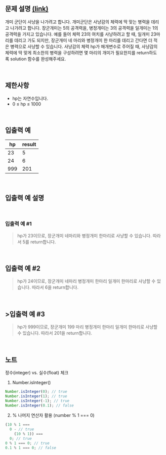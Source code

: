 ## 문제 설명 [(link)](https://school.programmers.co.kr/learn/courses/30/lessons/120837?language=javascript)

개미 군단이 사냥을 나가려고 합니다. 개미군단은 사냥감의 체력에 딱 맞는 병력을 데리고 나가려고 합니다. 장군개미는 5의 공격력을, 병정개미는 3의 공격력을 일개미는 1의 공격력을 가지고 있습니다. 예를 들어 체력 23의 여치를 사냥하려고 할 때, 일개미 23마리를 데리고 가도 되지만, 장군개미 네 마리와 병정개미 한 마리를 데리고 간다면 더 적은 병력으로 사냥할 수 있습니다. 사냥감의 체력 hp가 매개변수로 주어질 때, 사냥감의 체력에 딱 맞게 최소한의 병력을 구성하려면 몇 마리의 개미가 필요한지를 return하도록 solution 함수를 완성해주세요.

<br>

## 제한사항

- hp는 자연수입니다.
- 0 ≤ hp ≤ 1000

<br>

## 입출력 예

| hp  | result |
| --- | ------ |
| 23  | 5      |
| 24  | 6      |
| 999 | 201    |

<br>

## 입출력 예 설명

<br>

### 입출력 예 #1

> hp가 23이므로, 장군개미 네마리와 병정개미 한마리로 사냥할 수 있습니다. 따라서 5를 return합니다.

<br>

## 입출력 예 #2

> hp가 24이므로, 장군개미 네마리 병정개미 한마리 일개미 한마리로 사냥할 수 있습니다. 따라서 6을 return합니다.

<br>

## >입출력 예 #3

> hp가 999이므로, 장군개미 199 마리 병정개미 한마리 일개미 한마리로 사냥할 수 있습니다. 따라서 201을 return합니다.

<br>

## 노트

정수(integer) vs. 실수(float) 체크

1. Number.isInteger()

```js
Number.isInteger(0); // true
Number.isInteger(1); // true
Number.isInteger(-1); // true
Number.isInteger(0.1); // false
```

2. % 나머지 연산자 활용 (number % 1 === 0)

```js
(10 % 1 ===
  0 - // true
    (10 % 1)) ===
  0; // true
0 % 1 === 0; // true
0.1 % 1 === 0; // false
```

